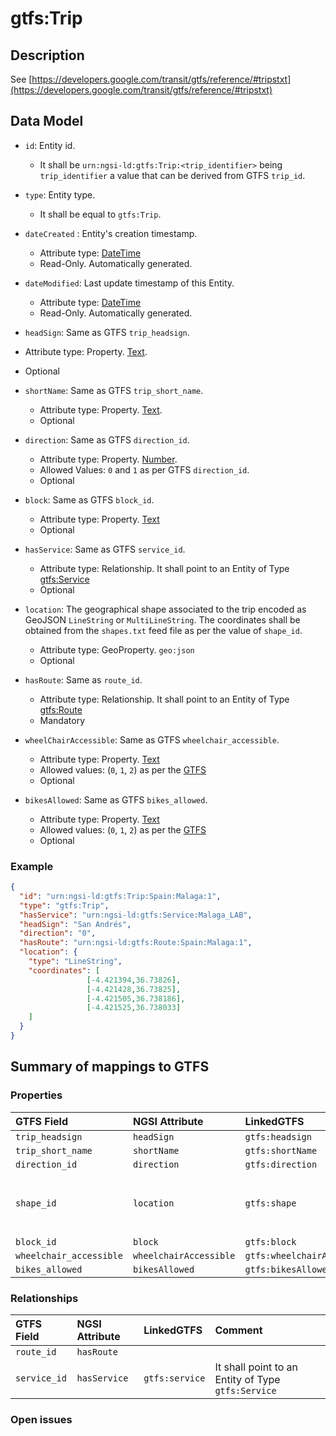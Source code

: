 # gtfs:Trip

## Description

See [https://developers.google.com/transit/gtfs/reference/#tripstxt](https://developers.google.com/transit/gtfs/reference/#tripstxt)

## Data Model

+ `id`: Entity id. 
    + It shall be `urn:ngsi-ld:gtfs:Trip:<trip_identifier>` being `trip_identifier` a value that can be derived from GTFS `trip_id`. 

+ `type`: Entity type. 
    + It shall be equal to `gtfs:Trip`.
    
+ `dateCreated` : Entity's creation timestamp.
  + Attribute type: [DateTime](https://schema.org/DateTime)
  + Read-Only. Automatically generated. 
 
+ `dateModified`: Last update timestamp of this Entity.
  + Attribute type: [DateTime](https://schema.org/DateTime)
  + Read-Only. Automatically generated.
  
 + `headSign`: Same as GTFS `trip_headsign`.
  + Attribute type: Property. [Text](https://schema.org/Text).
  + Optional 
  
+ `shortName`: Same as GTFS `trip_short_name`.
  + Attribute type: Property. [Text](https://schema.org/Text).
  + Optional
    
+ `direction`: Same as GTFS `direction_id`.
  + Attribute type: Property. [Number](https://schema.org/Number).
  + Allowed Values: `0` and `1` as per GTFS `direction_id`. 
  + Optional
    
+ `block`: Same as GTFS `block_id`.
  + Attribute type: Property. [Text](https://schema.org/Text)
  + Optional
  
+ `hasService`: Same as GTFS `service_id`.
  + Attribute type: Relationship. It shall point to an Entity of Type [gtfs:Service](../../doc/Service/spec.md) 
  + Optional
  
+ `location`: The geographical shape associated to the trip encoded as GeoJSON `LineString` or `MultiLineString`.
The coordinates shall be obtained from the `shapes.txt` feed file as per the value of `shape_id`. 
  + Attribute type: GeoProperty. `geo:json`
  + Optional
     
+ `hasRoute`: Same as `route_id`.
  + Attribute type: Relationship. It shall point to an Entity of Type [gtfs:Route](../../doc/Route/spec.md)
  + Mandatory

+ `wheelChairAccessible`: Same as GTFS `wheelchair_accessible`. 
  + Attribute type: Property. [Text](https://schema.org/Text)
  + Allowed values: (`0`, `1`, `2`) as per the [GTFS](https://developers.google.com/transit/gtfs/reference/#tripstxt)
  + Optional

+ `bikesAllowed`: Same as GTFS `bikes_allowed`. 
  + Attribute type: Property. [Text](https://schema.org/Text)
  + Allowed values: (`0`, `1`, `2`) as per the [GTFS](https://developers.google.com/transit/gtfs/reference/#tripstxt)
  + Optional


### Example

```json
{
  "id": "urn:ngsi-ld:gtfs:Trip:Spain:Malaga:1",
  "type": "gtfs:Trip",
  "hasService": "urn:ngsi-ld:gtfs:Service:Malaga_LAB",
  "headSign": "San Andrés",
  "direction": "0",
  "hasRoute": "urn:ngsi-ld:gtfs:Route:Spain:Malaga:1",
  "location": {
    "type": "LineString",
    "coordinates": [
                 [-4.421394,36.73826],
                 [-4.421428,36.73825],
                 [-4.421505,36.738186],
                 [-4.421525,36.738033]
    ]
  }
}
```


## Summary of mappings to GTFS

### Properties

| GTFS Field                | NGSI Attribute          | LinkedGTFS                  | Comment                                                    |
|:--------------------------|:------------------------|:--------------------------- |:-----------------------------------------------------------|
| `trip_headsign`           | `headSign`              | `gtfs:headsign`             |                                                            |
| `trip_short_name`         | `shortName`             | `gtfs:shortName`            |                                                            |
| `direction_id`            | `direction`             | `gtfs:direction`            |                                                            |
| `shape_id`                | `location`              | `gtfs:shape`                | Coordinates shall be taken from `shapes.txt` feed file.    |
| `block_id`                | `block`                 | `gtfs:block`                |                                                            |
| `wheelchair_accessible`   | `wheelchairAccessible`  | `gtfs:wheelchairAccessible` |                                                            |
| `bikes_allowed`           | `bikesAllowed`          | `gtfs:bikesAllowed`         |                                                            |


### Relationships

| GTFS Field              | NGSI Attribute        | LinkedGTFS           | Comment                                                |
|:----------------------- |:----------------------|:-------------------- |:-------------------------------------------------------|
| `route_id`              | `hasRoute`            |                      |                                                        |
| `service_id`            | `hasService`          | `gtfs:service`       | It shall point to an Entity of Type `gtfs:Service`     |

### Open issues


